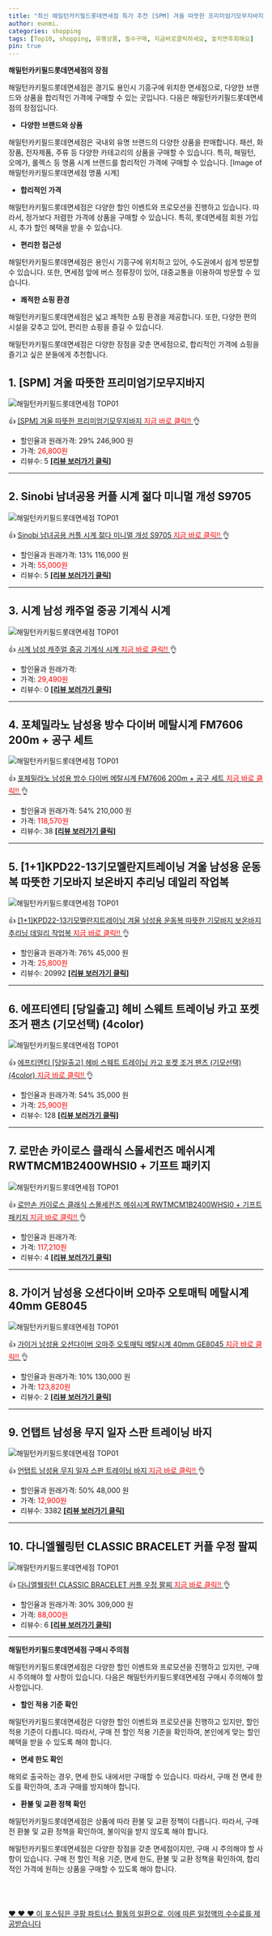 ```yaml
---
title: "최신 해밀턴카키필드롯데면세점 특가 추천 [SPM] 겨울 따뜻한 프리미엄기모무지바지 비교 장점"
author: eunmi.
categories: shopping
tags: [Top10, shopping, 유행상품, 필수구매, 지금바로클릭하세요, 놓치면후회해요]
pin: true
---
```

**해밀턴카키필드롯데면세점의 장점**

해밀턴카키필드롯데면세점은 경기도 용인시 기흥구에 위치한 면세점으로, 다양한 브랜드와 상품을 합리적인 가격에 구매할 수 있는 곳입니다. 다음은 해밀턴카키필드롯데면세점의 장점입니다.

* **다양한 브랜드와 상품**

해밀턴카키필드롯데면세점은 국내외 유명 브랜드의 다양한 상품을 판매합니다. 패션, 화장품, 전자제품, 주류 등 다양한 카테고리의 상품을 구매할 수 있습니다. 특히, 해밀턴, 오메가, 롤렉스 등 명품 시계 브랜드를 합리적인 가격에 구매할 수 있습니다.
[Image of 해밀턴카키필드롯데면세점 명품 시계]

* **합리적인 가격**

해밀턴카키필드롯데면세점은 다양한 할인 이벤트와 프로모션을 진행하고 있습니다. 따라서, 정가보다 저렴한 가격에 상품을 구매할 수 있습니다. 특히, 롯데면세점 회원 가입 시, 추가 할인 혜택을 받을 수 있습니다.

* **편리한 접근성**

해밀턴카키필드롯데면세점은 용인시 기흥구에 위치하고 있어, 수도권에서 쉽게 방문할 수 있습니다. 또한, 면세점 앞에 버스 정류장이 있어, 대중교통을 이용하여 방문할 수 있습니다.

* **쾌적한 쇼핑 환경**

해밀턴카키필드롯데면세점은 넓고 쾌적한 쇼핑 환경을 제공합니다. 또한, 다양한 편의 시설을 갖추고 있어, 편리한 쇼핑을 즐길 수 있습니다.

해밀턴카키필드롯데면세점은 다양한 장점을 갖춘 면세점으로, 합리적인 가격에 쇼핑을 즐기고 싶은 분들에게 추천합니다.

   

## 1. [SPM] 겨울 따뜻한 프리미엄기모무지바지

![해밀턴카키필드롯데면세점 TOP01](https://thumbnail9.coupangcdn.com/thumbnails/remote/230x230ex/image/vendor_inventory/8f22/086227076efe22c160d1012162615a6da62ad279013c48c66c79022aa895.jpg)


👍 [[SPM] 겨울 따뜻한 프리미엄기모무지바지 <font color=red> 지금 바로 클릭!! </font> ](https://link.coupang.com/re/AFFSDP?lptag=AF3617701&subid=GithubCoopas&pageKey=7643182635&traceid=V0-153&itemId=20315459713&vendorItemId=70477609028) 👌 


- 할인율과 원래가격: 29%  246,900   원
- 가격: <span style='color:red'>26,800원</span>
- 리뷰수: 5  [**[리뷰 보러가기 클릭]**](https://link.coupang.com/re/AFFSDP?lptag=AF3617701&subid=GithubCoopas&pageKey=7643182635&traceid=V0-153&itemId=20315459713&vendorItemId=70477609028)

---


   

## 2. Sinobi 남녀공용 커플 시계 젊다 미니멀 개성 S9705

![해밀턴카키필드롯데면세점 TOP01](https://thumbnail9.coupangcdn.com/thumbnails/remote/230x230ex/image/vendor_inventory/1e51/9b737b644514aeeb265187d5f0c579f6c066b0262afa6e9b12fde20a0503.jpg)


👍 [Sinobi 남녀공용 커플 시계 젊다 미니멀 개성 S9705 <font color=red> 지금 바로 클릭!! </font> ](https://link.coupang.com/re/AFFSDP?lptag=AF3617701&subid=GithubCoopas&pageKey=6621411387&traceid=V0-153&itemId=15055907954&vendorItemId=82278296253) 👌 


- 할인율과 원래가격: 13%  116,000   원
- 가격: <span style='color:red'>55,000원</span>
- 리뷰수: 5  [**[리뷰 보러가기 클릭]**](https://link.coupang.com/re/AFFSDP?lptag=AF3617701&subid=GithubCoopas&pageKey=6621411387&traceid=V0-153&itemId=15055907954&vendorItemId=82278296253)

---


   

## 3. 시계 남성 캐주얼 중공 기계식 시계

![해밀턴카키필드롯데면세점 TOP01](https://thumbnail10.coupangcdn.com/thumbnails/remote/230x230ex/image/vendor_inventory/18ea/63a473b39de3e14e62230c04092c65086349952b4332b94cc33648140a08.jpg)


👍 [시계 남성 캐주얼 중공 기계식 시계 <font color=red> 지금 바로 클릭!! </font> ](https://link.coupang.com/re/AFFSDP?lptag=AF3617701&subid=GithubCoopas&pageKey=5464924505&traceid=V0-153&itemId=8374722131&vendorItemId=87564910446) 👌 


- 할인율과 원래가격: 
- 가격: <span style='color:red'>29,490원</span>
- 리뷰수: 0  [**[리뷰 보러가기 클릭]**](https://link.coupang.com/re/AFFSDP?lptag=AF3617701&subid=GithubCoopas&pageKey=5464924505&traceid=V0-153&itemId=8374722131&vendorItemId=87564910446)

---


   

## 4. 포체밀라노 남성용 방수 다이버 메탈시계 FM7606 200m + 공구 세트

![해밀턴카키필드롯데면세점 TOP01](https://thumbnail9.coupangcdn.com/thumbnails/remote/230x230ex/image/retail/images/2023/06/26/15/6/e8b1bbd8-f43d-4ecd-a80c-dfd2fd21ef9b.jpg)


👍 [포체밀라노 남성용 방수 다이버 메탈시계 FM7606 200m + 공구 세트 <font color=red> 지금 바로 클릭!! </font> ](https://link.coupang.com/re/AFFSDP?lptag=AF3617701&subid=GithubCoopas&pageKey=6241186928&traceid=V0-153&itemId=12598803269&vendorItemId=86388877544) 👌 


- 할인율과 원래가격: 54%  210,000   원
- 가격: <span style='color:red'>118,570원</span>
- 리뷰수: 38  [**[리뷰 보러가기 클릭]**](https://link.coupang.com/re/AFFSDP?lptag=AF3617701&subid=GithubCoopas&pageKey=6241186928&traceid=V0-153&itemId=12598803269&vendorItemId=86388877544)

---


   

## 5. [1+1]KPD22-13기모멜란지트레이닝 겨울 남성용 운동복 따뜻한 기모바지 보온바지 추리닝 데일리 작업복

![해밀턴카키필드롯데면세점 TOP01](https://thumbnail7.coupangcdn.com/thumbnails/remote/230x230ex/image/vendor_inventory/4588/baca56db0c103d148326baf56d909f093eeba89cf090c6aea62ddb2e912c.jpg)


👍 [[1+1]KPD22-13기모멜란지트레이닝 겨울 남성용 운동복 따뜻한 기모바지 보온바지 추리닝 데일리 작업복 <font color=red> 지금 바로 클릭!! </font> ](https://link.coupang.com/re/AFFSDP?lptag=AF3617701&subid=GithubCoopas&pageKey=7054912347&traceid=V0-153&itemId=17476732533&vendorItemId=84644311838) 👌 


- 할인율과 원래가격: 76%  45,000   원
- 가격: <span style='color:red'>25,800원</span>
- 리뷰수: 20992  [**[리뷰 보러가기 클릭]**](https://link.coupang.com/re/AFFSDP?lptag=AF3617701&subid=GithubCoopas&pageKey=7054912347&traceid=V0-153&itemId=17476732533&vendorItemId=84644311838)

---


   

## 6. 에프티엔티 [당일출고] 헤비 스웨트 트레이닝 카고 포켓 조거 팬츠 (기모선택) (4color)

![해밀턴카키필드롯데면세점 TOP01](https://thumbnail9.coupangcdn.com/thumbnails/remote/230x230ex/image/vendor_inventory/3010/dfe3224ca47aff895ff634f4c4b630fd943a2fed26ed10428b8b610d234d.jpg)


👍 [에프티엔티 [당일출고] 헤비 스웨트 트레이닝 카고 포켓 조거 팬츠 (기모선택) (4color) <font color=red> 지금 바로 클릭!! </font> ](https://link.coupang.com/re/AFFSDP?lptag=AF3617701&subid=GithubCoopas&pageKey=6065970384&traceid=V0-153&itemId=11175924525&vendorItemId=71830302361) 👌 


- 할인율과 원래가격: 54%  35,000   원
- 가격: <span style='color:red'>25,900원</span>
- 리뷰수: 128  [**[리뷰 보러가기 클릭]**](https://link.coupang.com/re/AFFSDP?lptag=AF3617701&subid=GithubCoopas&pageKey=6065970384&traceid=V0-153&itemId=11175924525&vendorItemId=71830302361)

---


   

## 7. 로만손 카이로스 클래식 스몰세컨즈 메쉬시계 RWTMCM1B2400WHSI0 + 기프트 패키지

![해밀턴카키필드롯데면세점 TOP01](https://thumbnail8.coupangcdn.com/thumbnails/remote/230x230ex/image/retail/images/3052220677565931-0bcf781b-10cd-4e6b-b0eb-802e8066e0b6.jpg)


👍 [로만손 카이로스 클래식 스몰세컨즈 메쉬시계 RWTMCM1B2400WHSI0 + 기프트 패키지 <font color=red> 지금 바로 클릭!! </font> ](https://link.coupang.com/re/AFFSDP?lptag=AF3617701&subid=GithubCoopas&pageKey=6627307509&traceid=V0-153&itemId=15093835303&vendorItemId=82315886515) 👌 


- 할인율과 원래가격: 
- 가격: <span style='color:red'>117,210원</span>
- 리뷰수: 4  [**[리뷰 보러가기 클릭]**](https://link.coupang.com/re/AFFSDP?lptag=AF3617701&subid=GithubCoopas&pageKey=6627307509&traceid=V0-153&itemId=15093835303&vendorItemId=82315886515)

---


   

## 8. 가이거 남성용 오션다이버 오마주 오토매틱 메탈시계 40mm GE8045

![해밀턴카키필드롯데면세점 TOP01](https://thumbnail6.coupangcdn.com/thumbnails/remote/230x230ex/image/retail/images/2022/03/14/15/9/4f591d8b-8497-4418-ac48-b0849f433a0b.jpg)


👍 [가이거 남성용 오션다이버 오마주 오토매틱 메탈시계 40mm GE8045 <font color=red> 지금 바로 클릭!! </font> ](https://link.coupang.com/re/AFFSDP?lptag=AF3617701&subid=GithubCoopas&pageKey=6394096771&traceid=V0-153&itemId=13644415264&vendorItemId=80897060058) 👌 


- 할인율과 원래가격: 10%  130,000   원
- 가격: <span style='color:red'>123,820원</span>
- 리뷰수: 2  [**[리뷰 보러가기 클릭]**](https://link.coupang.com/re/AFFSDP?lptag=AF3617701&subid=GithubCoopas&pageKey=6394096771&traceid=V0-153&itemId=13644415264&vendorItemId=80897060058)

---


   

## 9. 언탭트 남성용 무지 일자 스판 트레이닝 바지

![해밀턴카키필드롯데면세점 TOP01](https://thumbnail10.coupangcdn.com/thumbnails/remote/230x230ex/image/retail/images/1247040865992118-db928713-85e4-44b7-ad5d-5146275a25ba.jpg)


👍 [언탭트 남성용 무지 일자 스판 트레이닝 바지 <font color=red> 지금 바로 클릭!! </font> ](https://link.coupang.com/re/AFFSDP?lptag=AF3617701&subid=GithubCoopas&pageKey=4830903447&traceid=V0-153&itemId=6233990994&vendorItemId=73529979072) 👌 


- 할인율과 원래가격: 50%  48,000   원
- 가격: <span style='color:red'>12,900원</span>
- 리뷰수: 3382  [**[리뷰 보러가기 클릭]**](https://link.coupang.com/re/AFFSDP?lptag=AF3617701&subid=GithubCoopas&pageKey=4830903447&traceid=V0-153&itemId=6233990994&vendorItemId=73529979072)

---


   

## 10. 다니엘웰링턴 CLASSIC BRACELET 커플 우정 팔찌

![해밀턴카키필드롯데면세점 TOP01](https://thumbnail8.coupangcdn.com/thumbnails/remote/230x230ex/image/vendor_inventory/d90f/6a45fca584b3212fdc5e4d39f77dbf7fa5739ffd364dc33a6826ca8e1b11.jpg)


👍 [다니엘웰링턴 CLASSIC BRACELET 커플 우정 팔찌 <font color=red> 지금 바로 클릭!! </font> ](https://link.coupang.com/re/AFFSDP?lptag=AF3617701&subid=GithubCoopas&pageKey=7139112373&traceid=V0-153&itemId=17920051762&vendorItemId=85082648419) 👌 


- 할인율과 원래가격: 30%  309,000   원
- 가격: <span style='color:red'>88,000원</span>
- 리뷰수: 6  [**[리뷰 보러가기 클릭]**](https://link.coupang.com/re/AFFSDP?lptag=AF3617701&subid=GithubCoopas&pageKey=7139112373&traceid=V0-153&itemId=17920051762&vendorItemId=85082648419)

---
**해밀턴카키필드롯데면세점 구매시 주의점**

해밀턴카키필드롯데면세점은 다양한 할인 이벤트와 프로모션을 진행하고 있지만, 구매 시 주의해야 할 사항이 있습니다. 다음은 해밀턴카키필드롯데면세점 구매시 주의해야 할 사항입니다.

* **할인 적용 기준 확인**

해밀턴카키필드롯데면세점은 다양한 할인 이벤트와 프로모션을 진행하고 있지만, 할인 적용 기준이 다릅니다. 따라서, 구매 전 할인 적용 기준을 확인하여, 본인에게 맞는 할인 혜택을 받을 수 있도록 해야 합니다.

* **면세 한도 확인**

해외로 출국하는 경우, 면세 한도 내에서만 구매할 수 있습니다. 따라서, 구매 전 면세 한도를 확인하여, 초과 구매를 방지해야 합니다.

* **환불 및 교환 정책 확인**

해밀턴카키필드롯데면세점은 상품에 따라 환불 및 교환 정책이 다릅니다. 따라서, 구매 전 환불 및 교환 정책을 확인하여, 불이익을 받지 않도록 해야 합니다.

해밀턴카키필드롯데면세점은 다양한 장점을 갖춘 면세점이지만, 구매 시 주의해야 할 사항이 있습니다. 구매 전 할인 적용 기준, 면세 한도, 환불 및 교환 정책을 확인하여, 합리적인 가격에 원하는 상품을 구매할 수 있도록 해야 합니다.<br><br><br><br><br> [ ❤ ❤ ❤ 이 포스팅은 쿠팡 파트너스 활동의 일환으로, 이에 따른 일정액의 수수료를 제공받습니다](https://link.coupang.com/a/bcEFyh)